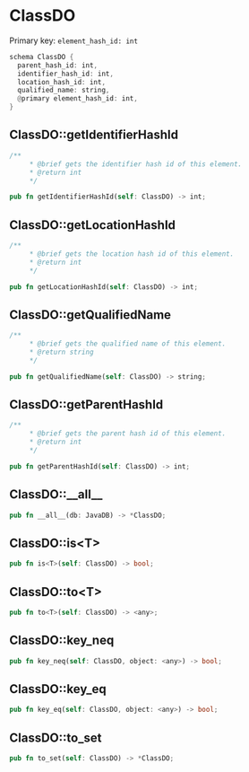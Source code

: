 # ClassDO

Primary key: `element_hash_id: int`

```rust
schema ClassDO {
  parent_hash_id: int,
  identifier_hash_id: int,
  location_hash_id: int,
  qualified_name: string,
  @primary element_hash_id: int,
}
```
## ClassDO::getIdentifierHashId

```rust
/**
     * @brief gets the identifier hash id of this element.
     * @return int
     */
```
```rust
pub fn getIdentifierHashId(self: ClassDO) -> int;
```
## ClassDO::getLocationHashId

```rust
/**
     * @brief gets the location hash id of this element.
     * @return int
     */
```
```rust
pub fn getLocationHashId(self: ClassDO) -> int;
```
## ClassDO::getQualifiedName

```rust
/**
     * @brief gets the qualified name of this element.
     * @return string
     */
```
```rust
pub fn getQualifiedName(self: ClassDO) -> string;
```
## ClassDO::getParentHashId

```rust
/**
     * @brief gets the parent hash id of this element.
     * @return int
     */
```
```rust
pub fn getParentHashId(self: ClassDO) -> int;
```
## ClassDO::\_\_all\_\_

```rust
pub fn __all__(db: JavaDB) -> *ClassDO;
```
## ClassDO::is\<T\>

```rust
pub fn is<T>(self: ClassDO) -> bool;
```
## ClassDO::to\<T\>

```rust
pub fn to<T>(self: ClassDO) -> <any>;
```
## ClassDO::key\_neq

```rust
pub fn key_neq(self: ClassDO, object: <any>) -> bool;
```
## ClassDO::key\_eq

```rust
pub fn key_eq(self: ClassDO, object: <any>) -> bool;
```
## ClassDO::to\_set

```rust
pub fn to_set(self: ClassDO) -> *ClassDO;
```
